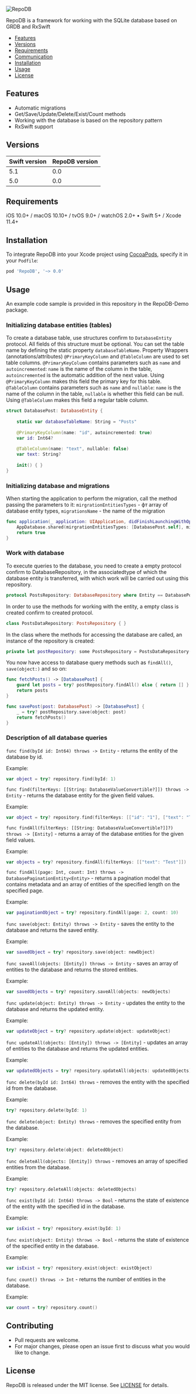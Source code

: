 ![RepoDB](https://github.com/buyakovK/RepoDB/blob/master/RepoDB.png)

RepoDB is a framework for working with the SQLite database based on GRDB and RxSwift

- [Features](#Features)
- [Versions](#Versions)
- [Requirements](#Requirements)
- [Communication](#Communication)
- [Installation](#Installation)
- [Usage](#Usage)
- [License](#License)

## Features

- Automatic migrations
- Get/Save/Update/Delete/Exist/Count methods
- Working with the database is based on the repository pattern
- RxSwift support

## Versions

 |  Swift version  |  RepoDB version  |
 |-----------------|------------------|
 |       5.1       |       0.0        |
 |       5.0       |       0.0        |

## Requirements

iOS 10.0+ / macOS 10.10+ / tvOS 9.0+ / watchOS 2.0+ • Swift 5+ / Xcode 11.4+

## Installation


To integrate RepoDB into your Xcode project using [CocoaPods](https://cocoapods.org), specify it in your `Podfile`:

```bash
pod 'RepoDB', '~> 0.0'
```

## Usage


An example code sample is provided in this repository in the RepoDB-Demo package.

### Initializing database entities (tables)

To create a database table, use structures confirm to `DatabaseEntity` protocol. 
All fields of this structure must be optional. 
You can set the table name by defining the static property `databaseTableName`. 
Property Wrappers (annotations/attributes) `@PrimaryKeyColumn` and `@TableColumn` are used to set table columns.
`@PrimaryKeyColumn` contains parameters such as `name` and `autoincremented`: `name` is the name of the column in the table, `autoincremented` is the automatic addition of the next value. Using `@PrimaryKeyColumn` makes this field the primary key for this table.
`@TableColumn` contains parameters such as `name` and `nullable`: `name` is the name of the column in the table, `nullable` is whether this field can be null. Using `@TableColumn` makes this field a regular table column.

```swift
struct DatabasePost: DatabaseEntity {
    
    static var databaseTableName: String = "Posts"
    
    @PrimaryKeyColumn(name: "id", autoincremented: true)
    var id: Int64?
    
    @TableColumn(name: "text", nullable: false)
    var text: String?
    
    init() { }
}
```


### Initializing database and migrations

When starting the application to perform the migration, call the method passing the parameters to it: `mirgrationEntitiesTypes` - фт array of database entity types, `migrationsName` - the name of the migration

```swift
func application(_ application: UIApplication, didFinishLaunchingWithOptions launchOptions: [UIApplication.LaunchOptionsKey: Any]?) -> Bool {
    AppDatabase.shared(mirgrationEntitiesTypes: [DatabasePost.self], migrationsName: "v1").setupDatabase(for: application)
    return true
}
```


### Work with database

To execute queries to the database, you need to create a empty protocol confirm to DatabaseRepository, in the associatedtype of which the database entity is transferred, with which work will be carried out using this repository.

```swift
protocol PostsRepository: DatabaseRepository where Entity == DatabasePost { }
```


In order to use the methods for working with the entity, a empty class is created confirm to created protocol.

```swift
class PostsDataRepository: PostsRepository { }
```


In the class where the methods for accessing the database are called, an instance of the repository is created:

```swift
private let postRepository: some PostsRepository = PostsDataRepository()
```

You now have access to database query methods such as `findAll()`, `save(object:)` and so on:

```swift
func fetchPosts() -> [DatabasePost] {
    guard let posts = try? postRepository.findAll() else { return [] }
    return posts
}

func savePost(post: DatabasePost) -> [DatabasePost] {
    _ = try? postRepository.save(object: post)
    return fetchPosts()
}
```


### Description of all database queries

`func find(byId id: Int64) throws -> Entity` - returns the entity of the database by id.
    
Example: 

```swift
var object = try? repository.find(byId: 1)
```


`func find(filterKeys: [[String: DatabaseValueConvertible?]]) throws -> Entity` - returns the database entity for the given field values.
    
Example: 

```swift
var object = try? repository.find(filterKeys: [["id": "1"], ["text": "Test"]])
```


`func findAll(filterKeys: [[String: DatabaseValueConvertible?]]?) throws -> [Entity]` - returns a array of the database entities for the given field values.
    
Example: 

```swift
var objects = try? repository.findAll(filterKeys: [["text": "Test"]])
```


`func findAll(page: Int, count: Int) throws -> DatabasePaginationEntity<Entity>` - returns a pagination model that contains metadata and an array of entities of the specified length on the specified page.
    
Example: 

```swift
var paginationObject = try? repository.findAll(page: 2, count: 10)
```


`func save(object: Entity) throws -> Entity` - saves the entity to the database and returns the saved entity.

Example:

```swift
var savedObject = try? repository.save(object: newObject)
```


`func saveAll(objects: [Entity]) throws -> Entity` - saves an array of entities to the database and returns the stored entities.

Example:

```swift
var savedObjects = try? repository.saveAll(objects: newObjects)
```


`func update(object: Entity) throws -> Entity` - updates the entity to the database and returns the updated entity.

Example:

```swift
var updateObject = try? repository.update(object: updateObject)
```


`func updateAll(objects: [Entity]) throws -> [Entity]` - updates an array of entities to the database and returns the updated entities.

Example:

```swift
var updatedObjects = try? repository.updateAll(objects: updatedObjects)
```


`func delete(byId id: Int64) throws` - removes the entity with the specified id from the database.
    
Example: 

```swift
try? repository.delete(byId: 1)
```


`func delete(object: Entity) throws` - removes the specified entity from the database.
    
Example: 

```swift
try? repository.delete(object: deletedObject)
```


`func deleteAll(objects: [Entity]) throws` - removes an array of specified entities from the database.
    
Example: 

```swift
try? repository.deleteAll(objects: deletedObjects)
```


`func exist(byId id: Int64) throws -> Bool` - returns the state of existence of the entity with the specified id in the database.
    
Example: 

```swift
var isExist = try? repository.exist(byId: 1)
```


`func exist(object: Entity) throws -> Bool` - returns the state of existence of the specified entity in the database.
    
Example: 

```swift
var isExist = try? repository.exist(object: existObject)
```


`func count() throws -> Int` - returns the number of entities in the database.
    
Example: 

```swift
var count = try? repository.count()
```

## Contributing

- Pull requests are welcome. 
- For major changes, please open an issue first to discuss what you would like to change.

## License
RepoDB is released under the MIT license. See [LICENSE](https://github.com/buyakovK/RepoDB/blob/master/LICENSE) for details.
